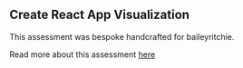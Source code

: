 ## Create React App Visualization

This assessment was bespoke handcrafted for baileyritchie.

Read more about this assessment [here](https://react.eogresources.com)
